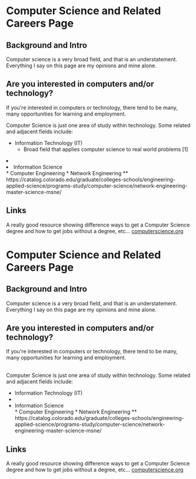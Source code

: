 
# Computer Science and Related Careers Page

## Background and Intro

Computer science is a very broad field, and that is an understatement. Everything I say on this page are my opinions and mine alone.

## Are you interested in computers and/or technology?
If you're interested in computers or technology, there tend to be many, many opportunities for learning and employment.

Computer Science is just one area of study within technology. Some related and adjacent fields include:

* Information Technology (IT)
    * Broad field that applies computer science to real world problems [1]
<li></li>
<li>Information Science</li>
* Computer Engineering
* Network Engineering
** https://catalog.colorado.edu/graduate/colleges-schools/engineering-applied-science/programs-study/computer-science/network-engineering-master-science-msne/
</ul>



</p>


<h2> Links </h2>

A really good resource showing difference ways to get a Computer Science degree and how to get jobs without a degree, etc...
<a href="https://www.computerscience.org/degrees/">computerscience.org</a>

<meta name="viewport" content="width=device-width, initial-scale=1.0">

<h1>Computer Science and Related Careers Page</h1>

<h2>Background and Intro</h2>

Computer science is a very broad field, and that is an understatement. Everything I say on this page are my opinions and mine alone.

<h2>Are you interested in computers and/or technology?</h2>
<p>
If you're interested in computers or technology, there tend to be many, many opportunities for learning and employment. <br/><br/>

Computer Science is just one area of study within technology. Some related and adjacent fields include:
<ul>
<li>Information Technology (IT)</li>
<li></li>
<li>Information Science</li>
* Computer Engineering
* Network Engineering
** https://catalog.colorado.edu/graduate/colleges-schools/engineering-applied-science/programs-study/computer-science/network-engineering-master-science-msne/
</ul>



</p>


<h2> Links </h2>

A really good resource showing difference ways to get a Computer Science degree and how to get jobs without a degree, etc...
<a href="https://www.computerscience.org/degrees/">computerscience.org</a>

